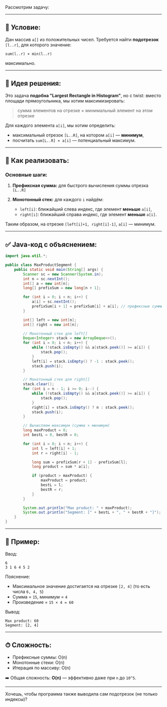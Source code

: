 Рассмотрим задачу:

---

## 📘 Условие:

Дан массив `a[]` из положительных чисел. Требуется найти **подотрезок** `[l..r]`, для которого значение:

```
sum(l..r) × min(l..r)
```

максимально.

---

## 🧠 Идея решения:

Это задача **подобна "Largest Rectangle in Histogram"**, но с twist: вместо площади прямоугольника, мы хотим максимизировать:

> сумма элементов на отрезке × минимальный элемент на этом отрезке

Для каждого элемента `a[i]`, мы хотим определить:

* максимальный отрезок `[L..R]`, на котором `a[i]` — **минимум**,
* посчитать `sum[L..R] × a[i]` — потенциальный максимум.

---

## 🔧 Как реализовать:

### Основные шаги:

1. **Префиксная сумма:** для быстрого вычисления суммы отрезка `[L..R]`
2. **Монотонный стек:** для каждого `i` найдём:

    * `left[i]`: ближайший слева индекс, где элемент **меньше** `a[i]`,
    * `right[i]`: ближайший справа индекс, где элемент **меньше** `a[i]`.

Таким образом, на отрезке `[left[i]+1, right[i]-1]`, `a[i]` — минимум.

---

## ✅ Java-код с объяснением:

```java
import java.util.*;

public class MaxProductSegment {
    public static void main(String[] args) {
        Scanner sc = new Scanner(System.in);
        int n = sc.nextInt();
        int[] a = new int[n];
        long[] prefixSum = new long[n + 1];

        for (int i = 0; i < n; i++) {
            a[i] = sc.nextInt();
            prefixSum[i + 1] = prefixSum[i] + a[i]; // префиксные суммы
        }

        int[] left = new int[n];
        int[] right = new int[n];

        // Монотонный стек для left[]
        Deque<Integer> stack = new ArrayDeque<>();
        for (int i = 0; i < n; i++) {
            while (!stack.isEmpty() && a[stack.peek()] >= a[i]) {
                stack.pop();
            }
            left[i] = stack.isEmpty() ? -1 : stack.peek();
            stack.push(i);
        }

        // Монотонный стек для right[]
        stack.clear();
        for (int i = n - 1; i >= 0; i--) {
            while (!stack.isEmpty() && a[stack.peek()] >= a[i]) {
                stack.pop();
            }
            right[i] = stack.isEmpty() ? n : stack.peek();
            stack.push(i);
        }

        // Вычисляем максимум (сумма × минимум)
        long maxProduct = 0;
        int bestL = 0, bestR = 0;

        for (int i = 0; i < n; i++) {
            int l = left[i] + 1;
            int r = right[i] - 1;

            long sum = prefixSum[r + 1] - prefixSum[l];
            long product = sum * a[i];

            if (product > maxProduct) {
                maxProduct = product;
                bestL = l;
                bestR = r;
            }
        }

        System.out.println("Max product: " + maxProduct);
        System.out.println("Segment: [" + bestL + ", " + bestR + "]");
    }
}
```

---

## 🧪 Пример:

Ввод:

```
6
3 1 6 4 5 2
```

Пояснение:

* Максимальное значение достигается на отрезке `[2, 4]` (то есть числа `6, 4, 5`)
* Сумма = `15`, минимум = `4`
* Произведение = `15 × 4 = 60`

Вывод:

```
Max product: 60
Segment: [2, 4]
```

---

## ⏱ Сложность:

* Префиксные суммы: O(n)
* Монотонные стеки: O(n)
* Итерация по массиву: O(n)

➡️ Общая сложность: **O(n)** — эффективно даже при `n` до `10^5`.

---

Хочешь, чтобы программа также выводила сам подотрезок (не только индексы)?
